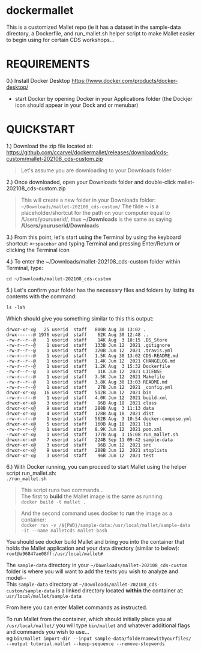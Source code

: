 # dockermallet
This is a customized Mallet repo (ie it has a dataset in the sample-data directory, a Dockerfile, and run_mallet.sh helper script to make Mallet easier to begin using for certain CDS workshops... <br>
# REQUIREMENTS<BR>
0.) Install Docker Desktop https://www.docker.com/products/docker-desktop/
- start Docker by opening Docker in your Applications folder (the Dockjer icon should appear in your Dock and or menubar)
   
# QUICKSTART   
1.) Download the zip file located at: https://github.com/ccarvel/dockermallet/releases/download/cds-custom/mallet-202108_cds-custom.zip  
> Let's assume you are downloading to your Downloads folder
   
2.) Once downloaded, open your Downloads folder and double-click mallet-202108_cds-custom.zip   
> This will create a new folder in your Downloads folder: ```~/Downloads/mallet-202108_cds-custom/```
> The tilde **~** is a placeholder/shortcut for the path on your computer equal to /Users/youruserid/, thus **~/Downloads** is the same as saying **/Users/youruserid/Downloads**      
   
3.) From this point, let's start using the Terminal by using the keyboard shortcut: ```⌘+spacebar``` and typing Terminal and pressing Enter/Return or clicking the Terminal icon      
    
4.) To enter the ~/Downloads/mallet-202108_cds-custom folder within Terminal, type:  
   
```cd ~/Downloads/mallet-202108_cds-custom```  
   
5.) Let's confirm your folder has the necessary files and folders by listing its contents with the command:   
     
```ls -lah```   

   
Which should give you something similar to this this output:  
```total 176
drwxr-xr-x@   25 userid  staff   800B Aug 30 13:02 .
drwx------@ 1976 userid  staff    62K Aug 30 12:48 ..
-rw-r--r--@    1 userid  staff    14K Aug  3 18:15 .DS_Store
-rw-r--r--@    1 userid  staff   133B Jun 12  2021 .gitignore
-rw-r--r--@    1 userid  staff   320B Jun 12  2021 .travis.yml
-rw-r--r--@    1 userid  staff   1.5K Aug 30 13:02 CDS-README.md
-rw-r--r--@    1 userid  staff   1.4K Jun 12  2021 CHANGELOG.md
-rw-r--r--@    1 userid  staff   1.2K Aug  3 15:32 Dockerfile
-rw-r--r--@    1 userid  staff    11K Jun 12  2021 LICENSE
-rw-r--r--@    1 userid  staff   3.5K Jun 12  2021 Makefile
-rw-r--r--@    1 userid  staff   3.8K Aug 30 13:03 README.md
-rw-r--r--@    1 userid  staff    27B Jun 12  2021 _config.yml
drwxr-xr-x@   16 userid  staff   512B Jun 12  2021 bin
-rw-r--r--@    1 userid  staff   4.0K Jun 12  2021 build.xml
drwxr-xr-x@    3 userid  staff    96B Aug 18  2021 class
drwxr-xr-x@    9 userid  staff   288B Aug  3 11:13 data
drwxr-xr-x@    4 userid  staff   128B Aug 18  2021 dist
-rw-r--r--@    1 userid  staff   562B Aug  3 10:54 docker-compose.yml
drwxr-xr-x@    5 userid  staff   160B Aug 18  2021 lib
-rw-r--r--@    1 userid  staff   8.9K Jun 12  2021 pom.xml
-rwxr-xr-x@    1 userid  staff   177B Aug  3 15:08 run_mallet.sh
drwxr-xr-x@    7 userid  staff   224B Sep 11 09:42 sample-data
drwxr-xr-x@    3 userid  staff    96B Jun 12  2021 src
drwxr-xr-x@    9 userid  staff   288B Jun 12  2021 stoplists
drwxr-xr-x@    3 userid  staff    96B Jun 12  2021 test
```   
   
6.) With Docker running, you can proceed to start Mallet using the helper script run_mallet.sh:        
```./run_mallet.sh```   

> This script runs two commands...   
> The first to **build** the Mallet image is the same as running:   
> ```docker build -t mallet .```

> And the second command uses docker to **run** the image as a container:   
> ```docker run -v /${PWD}/sample-data:/usr/local/mallet/sample-data -it --name malletcds mallet bash```
  
You should see docker build Mallet and bring you into the container that holds the Mallet application and your data directory (similar to below):  
```root@a96847ae08ff:/usr/local/mallet#```   

   
The ```sample-data``` directory in your ```~/Downloads/mallet-202108_cds-custom``` folder is where you will want to add the texts you wish to analyze and model--   
This ```sample-data``` directory at ```~/Downloads/mallet-202108_cds-custom/sample-data``` is a linked directory located **within** the container at: ```usr/local/mallet/sample-data```   

   
From here you can enter Mallet commands as instructed.  
   
To run Mallet from the container, which should initially place you at ```/usr/local/mallet/``` you will type ```bin/mallet``` and whatever additional flags and commands you wish to use...    
eg ```bin/mallet import-dir --input sample-data/foldernamewithyourfiles/ --output tutorial.mallet --keep-sequence --remove-stopwords```   

